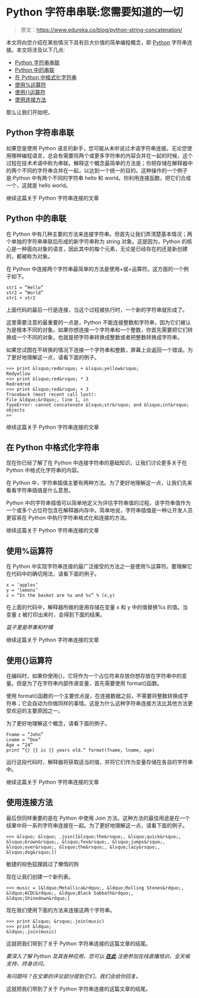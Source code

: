 # Python 字符串串联:您需要知道的一切

> 原文：<https://www.edureka.co/blog/python-string-concatenation/>

本文将向您介绍在某些情况下具有巨大价值的简单编程概念，即 [Python](https://www.edureka.co/blog/python-tutorial/) 字符串连接。本文将涉及以下几点:

*   [Python 字符串串联](#Pythonstringconcatenation)
*   [Python 中的串联](#ConcatenationinPython)
*   [在 Python 中格式化字符串](#FormattingaStringinPython)
*   [使用%运算符](#Usingthe%operator)
*   [使用{}运算符](#Usingthe%7B%7Doperator)
*   [使用连接方法](#UsingtheJoinMethod)

那么让我们开始吧，

## **Python 字符串串联**

如果您是使用 Python 语言的新手，您可能从未听说过术语字符串连接。无论您使用哪种编程语言，总会有需要将两个或更多字符串的内容合并在一起的时候，这个过程在技术术语中称为串联。解释这个概念最简单的方法是；你把存储在解释器中的两个不同的字符串合并在一起，以达到一个统一的目的。这种操作的一个例子是:Python 中有两个不同的字符串 hello 和 world。你利用连接函数，把它们合成一个，这就是 hello world。

继续这篇关于 Python 字符串连接的文章

## **Python 中的串联**

在 Python 中有几种主要的方法来连接字符串。但首先让我们弄清楚基本情况；两个单独的字符串串联后形成的新字符串称为 string 对象。这是因为，Python 的核心是一种面向对象的语言，因此其中的每个元素，无论是已经存在的还是新创建的，都被称为对象。

在 Python 中连接两个字符串最简单的方法是使用+或+运算符。这方面的一个例子如下。

```
str1 = “Hello”
str2 = “World”
str1 + str2
```

上面代码的最后一行是连接，当这个过程被执行时，一个新的字符串就形成了。

这里需要注意的最重要的一点是，Python 不能连接整数和字符串，因为它们被认为是根本不同的对象。如果你想连接一个字符串和一个整数，你首先需要把它们转换成一个不同的对象，也就是把字符串转换成整数或者把整数转换成字符串。

如果您试图在不转换的情况下连接一个字符串和整数，屏幕上会返回一个错误。为了更好地理解这一点，请看下面的例子。

```
>>> print &lsquo;red&rsquo; + &lsquo;yellow&rsquo;
Redyellow
>>> print &lsquo;red&rsquo; * 3
Redredred
>>> print &lsquo;red&rsquo; + 3
Traceback (most recent call last):
File &ldquo;&rdquo;, line 1, in
TypeError: cannot concatenate &lsquo;str&rsquo; and &lsquo;int&rsquo; objects
>>
```

继续这篇关于 Python 字符串连接的文章

## **在 Python 中格式化字符串**

现在你已经了解了在 Python 中连接字符串的基础知识，让我们讨论更多关于在 Python 中格式化字符串的内容。

在 Python 中，字符串插值主要有两种方法。为了更好地理解这一点，让我们先来看看字符串插值是什么意思。

Python 中的字符串插值可以简单地定义为评估字符串值的过程，该字符串值作为一个或多个占位符包含在解释器内存中。简单地说，字符串插值是一种让开发人员更容易在 Python 中执行字符串格式化和连接的方法。

继续这篇关于 Python 字符串连接的文章

## **使用%运算符**

在 Python 中实现字符串连接的最广泛接受的方法之一是使用%运算符。要理解它在代码中的确切用法，请看下面的例子。

```
x = ‘apples’
y = ‘lemons’
z = “In the basket are %s and %s” % (x,y)
```

在上面的代码中，解释器所做的是用存储在变量 x 和 y 中的值替换%s 的值。当变量 z 被打印出来时，会得到下面的结果。

*篮子里是苹果和柠檬*

继续这篇关于 Python 字符串连接的文章

## **使用{}运算符**

在编码时，如果你使用{}，它将作为一个占位符来存放你想存放在字符串中的变量。但是为了在字符串内部传递变量，首先需要使用 format()函数。

使用 format()函数的一个主要优点是，在连接数据之前，不需要将整数转换成字符串；它会自动为你做同样的事情。这是为什么这种字符串连接方法比其他方法更受欢迎的主要原因之一。

为了更好地理解这个概念，请看下面的例子。

```
Fname = “John”
Lname = “Doe”
Age = “24”
print “{} {} is {} years old.“ format(fname, lname, age)
```

运行这段代码时，解释器将获取适当的值，并将它们作为变量存储在各自的字符串中。

继续这篇关于 Python 字符串连接的文章

## **使用连接方法**

最后但同样重要的是在 Python 中使用 Join 方法。这种方法的最佳用途是在一个结果中将一系列字符串连接在一起。为了更好地理解这一点，请看下面的例子。

```
>>> &lsquo; &lsquo; .join([&lsquo;the&rsquo;, &lsquo;quick&rsquo;, &lsquo;brown&rsquo;, &lsquo;fox&rsquo;, &lsquo;jumps&rsquo;, &lsquo;over&rsquo;, &lsquo;the&rsquo;, &lsquo;lazy&rsquo;, &lsquo;dog&rsquo;])
```

敏捷的棕色狐狸跳过了懒惰的狗

现在让我们创建一个新列表。

```
>>> music = [&ldquo;Metallica&rdquo;, &ldquo;Rolling Stones&rdquo;, &ldquo;ACDC&rdquo;, &ldquo;Black Sabbath&rdquo;, &ldquo;Shinedown&rdquo;]
```

现在我们使用下面的方法来连接这两个字符串。

```
>>> print &lsquo; &rsquo;.join(music)
>>> print &ldquo;
&ldquo;.join(music)
```

这就把我们带到了关于 Python 字符串连接的这篇文章的结尾。

*要深入了解 Python 及其各种应用，您可以 [**在此**](https://www.edureka.co/python/) 注册参加在线直播培训，全天候支持，终身访问。*

*有问题吗？在文章的评论部分提到它们，我们会给你回复。*

这就把我们带到了关于 Python 字符串连接的这篇文章的结尾。